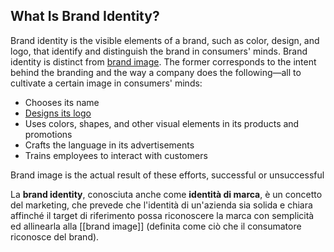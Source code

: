 ## What Is Brand Identity?

Brand identity is the visible elements of a brand, such as color, design, and logo, that identify and distinguish the brand in consumers' minds. Brand identity is distinct from [brand image](https://www.investopedia.com/ask/answers/032615/how-does-brand-image-and-marketing-affect-market-share.asp). The former corresponds to the intent behind the branding and the way a company does the following—all to cultivate a certain image in consumers' minds:

-   Chooses its name
-   [Designs its logo](https://www.investopedia.com/best-logo-design-software-5089436)
-   Uses colors, shapes, and other visual elements in its products and promotions
-   Crafts the language in its advertisements
-   Trains employees to interact with customers

Brand image is the actual result of these efforts, successful or unsuccessful



La **brand identity**, conosciuta anche come **identità di marca**, è un concetto del marketing, che prevede che l'identità di un'azienda sia solida e chiara affinché il target di riferimento possa riconoscere la marca con semplicità ed allinearla alla [[brand image]] (definita come ciò che il consumatore riconosce del brand).



